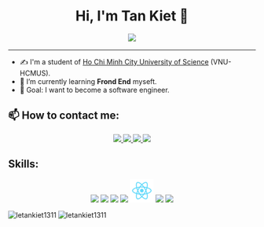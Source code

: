 <h1 align="center">Hi, I'm Tan Kiet 👋</h1>

<p align="center">
  <a href="https://github.com/DenverCoder1/readme-typing-svg"><img src="https://readme-typing-svg.herokuapp.com/?lines=Software+Engineering+Student;Always%20learning%20new%20things&center=true&width=500&height=50"></a>
</p>
<hr/>
<!-- <p align="center"><img src="https://img.icons8.com/color/48/000000/vietnam-circular.png"/></p>
<h3 align="center">A passionate developer from Vietnam </h3>
<p align="center"> <img src="https://komarev.com/ghpvc/?username=letankiet1311" alt="letankiet1311" /> <img src="https://badges.pufler.dev/repos/letankiet1311" alt="letankiet1311" /> </p> -->

- ✍ I'm a student of [Ho Chi Minh City University of Science](https://hcmus.edu.vn) (VNU-HCMUS).
- 🌱 I’m currently learning **Frond End** myseft.
- ️🎯 Goal: I want to become a software engineer.


## 📫 How to contact me:
<p align="center">
  <a href="https://www.facebook.com/profile.php?id=100025298301377" alt="Facebook">
    <img src="https://img.icons8.com/fluent/48/000000/facebook-new.png" target="_blank" />
  </a> 
  <a href="https://github.com/letankiet1311" alt="Github">
    <img src="https://img.icons8.com/fluent/48/000000/github.png"/>
  </a> 
  <a href="mailto:letankietpdcd@gmail.com" alt="Email">
    <img src="https://img.icons8.com/fluent/48/000000/mailing.png"/>
  </a>
  <a href="https://www.linkedin.com/in/kiet-le-09b75a229/" target="_blank">
    <img src="https://img.icons8.com/fluent/48/000000/linkedin.png"/>
  </a>
</p>

## Skills:
<p align="center">
  <img src="https://img.icons8.com/color/48/000000/html-5--v1.png"/>
  <img src="https://img.icons8.com/color/48/000000/css3.png"/>
  <img src="https://img.icons8.com/color/48/000000/javascript--v1.png"/>
  <img src="https://img.icons8.com/color/48/000000/visual-studio-code-2019.png"/>
  <img src="https://raw.githubusercontent.com/github/explore/80688e429a7d4ef2fca1e82350fe8e3517d3494d/topics/react/react.png" width="48px" height="48px" />
  <img src="https://img.icons8.com/color/48/000000/sass.png"/>
<!--   <img src="https://upload.wikimedia.org/wikipedia/commons/d/d5/Tailwind_CSS_Logo.svg" width="48px" height="48px"/> -->
<!--   <img src="https://img.icons8.com/color/48/000000/git.png"/> -->
  <img src="https://img.icons8.com/color/48/000000/github-2.png"/>
</p>


<img src="https://github-readme-stats.vercel.app/api/top-langs/?username=letankiet1311&bg_color=FFFFFF00&text_color=179fa3&layout=compact&hide=CSS&langs_count=10&custom_title=Most%20usage%20languages" alt="letankiet1311" width="40%"/>


<img src="https://github-readme-stats.vercel.app/api?username=letankiet1311&bg_color=FFFFFF00&text_color=179fa3&show_icons=true&count_private=true&include_all_commits=true&custom_title=Activities%20on%20Github" alt="letankiet1311" width="60%"/>

